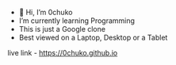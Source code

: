 - 👋 Hi, I’m 0chuko
- I’m currently  learning Programming
- This is just a Google clone 
- Best viewed on a Laptop, Desktop or a Tablet 

 live link - https://0chuko.github.io

